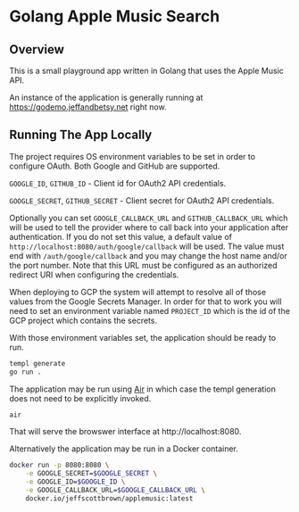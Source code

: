 # Golang Apple Music Search

## Overview

This is a small playground app written in Golang that uses the Apple Music API.

An instance of the application is generally running at 
https://godemo.jeffandbetsy.net right now.

## Running The App Locally

The project requires OS environment variables to be set in order
to configure OAuth.  Both Google and GitHub are supported.

`GOOGLE_ID`, `GITHUB_ID` - Client id for OAuth2 API credentials.

`GOOGLE_SECRET`, `GITHUB_SECRET` - Client secret for OAuth2 API credentials.

Optionally you can set `GOOGLE_CALLBACK_URL` and `GITHUB_CALLBACK_URL` which will be used 
to tell the provider where to call back into your application after authentication.  If you
do not set this value, a default value of
`http://localhost:8080/auth/google/callback` will be used.  The value must
end with `/auth/google/callback` and you may change the host name and/or the
port number. Note that this URL must be configured as an authorized redirect URI 
when configuring the credentials.

When deploying to GCP the system will attempt to resolve all of those values
from the Google Secrets Manager.  In order for that to work you will need
to set an environment variable named `PROJECT_ID` which is the id of the 
GCP project which contains the secrets.

With those environment variables set, the application should be ready to run.

```bash
templ generate
go run .
```

The application may be run using [Air](https://github.com/air-verse/air) in which case the templ generation does not need to be explicitly invoked.

```bash
air
```

That will serve the browswer interface at http://localhost:8080.

Alternatively the application may be run in a Docker container.  

```bash
docker run -p 8080:8080 \
    -e GOOGLE_SECRET=$GOOGLE_SECRET \
    -e GOOGLE_ID=$GOOGLE_ID \
    -e GOOGLE_CALLBACK_URL=$GOOGLE_CALLBACK_URL \
    docker.io/jeffscottbrown/applemusic:latest
```
